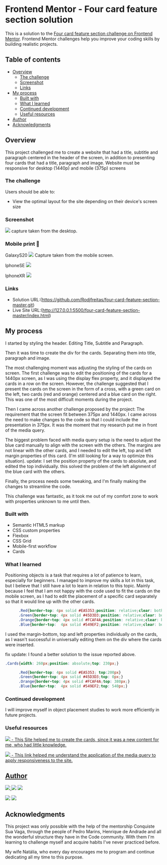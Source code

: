 # Frontend Mentor - Four card feature section solution

This is a solution to the [Four card feature section challenge on Frontend Mentor](https://www.frontendmentor.io/challenges/four-card-feature-section-weK1eFYK). Frontend Mentor challenges help you improve your coding skills by building realistic projects. 

## Table of contents

- [Overview](#overview)
  - [The challenge](#the-challenge)
  - [Screenshot](#screenshot)
  - [Links](#links)
- [My process](#my-process)
  - [Built with](#built-with)
  - [What I learned](#what-i-learned)
  - [Continued development](#continued-development)
  - [Useful resources](#useful-resources)
- [Author](#author)
- [Acknowledgments](#acknowledgments)



## Overview

This project challenged me to create a website that had a title, subtitle and paragraph centered in the header of the screen, in addition to presenting four cards that had a title, paragraph and image.
Website must be responsive for desktop (1440p) and mobile (375p) screens
### The challenge

Users should be able to:

- View the optimal layout for the site depending on their device's screen size

### Screenshot

![](./four-card-feature-section-master/Capturas/Web.jpeg)
capture taken from the desktop.

### Mobile print 📱

GalaxyS20
![](./four-card-feature-section-master/Capturas/GalaxyS20.png)
Capture taken from the mobile screen.

IphoneSE
![](./four-card-feature-section-master/Capturas/iphoneSE.png)

IphoneXR
![](./four-card-feature-section-master/Capturas/iphoneXR.png)


### Links

- Solution URL:(https://github.com/Rodjfreitas/four-card-feature-section-master.git)
- Live Site URL:(http://127.0.0.1:5500/four-card-feature-section-master/index.html)

## My process

I started by styling the header. Editing Title, Subtitle and Paragraph.

Then it was time to create the div for the cards. Separating them into title, paragraph and image.

The most challenging moment was adjusting the styling of the cards on screen. The first challenge was to edit the positioning of the cards for a 1440px screen, as I was using the display flex property, and it displayed the cards in a row on the screen. However, the challenge suggested that I present the cards on the screen in the form of a cross, with a green card on the left, two cards (red and orange) centered and a blue card on the right. This was one of the most difficult moments during the project.

Then I came across another challenge proposed by the project: The requirement that the screen fit between 375px and 1440px. I came across the need to make changes to the code so that I could include the presentation in 375px. It was the moment that my research put me in front of the media query.

The biggest problem faced with media query setup is the need to adjust the blue card manually to align with the screen with the others. The margins are not linear with the other cards, and I needed to edit the left, top and left margin properties of this card. (I'm still looking for a way to optimize this situation).
update: I set the position property of the cards to absolute, and edited the top individually. this solved the problem of the left alignment of the blue card with the others.

Finally, the process needs some tweaking, and I'm finally making the changes to streamline the code.

This challenge was fantastic, as it took me out of my comfort zone to work with properties unknown to me until then.

### Built with

- Semantic HTML5 markup
- CSS custom properties
- Flexbox
- CSS Grid
- Mobile-first workflow
- Cards



### What I learned

Positioning objects is a task that requires a lot of patience to learn, especially for beginners. I managed to improve my skills a lot in this task, but I believe that I still have a lot to learn in relation to this topic. Mainly because I feel that I am not happy with the code used to fit the cards on the mobile screen, as I had to edit the placement of a specific card separately so that it would line up with the other cards.


```css
      .Red{border-top: 4px solid #EA5353;position: relative;clear: both;top: 20px;margin-bottom: 12px;}
      .Green{border-top: 4px solid #45D3D3;position: relative;clear: both;top:0px;margin-bottom: 5px; }
      .Orange{border-top: 4px solid #FCAF4A;position: relative;clear: both;top:30px;}
      .Blue{border-top:  4px solid #549EF2;position: relative;clear: both;top:845px;left: -5px;}
```


I used the margin-bottom, top and left properties individually on the cards, as I wasn't successful in universally editing them on the div where the cards were inserted.

fix update: I found a better solution to the issue reported above.

```css
.Cards{width: 260px;position: absolute;top: 230px;}
```
```css
      .Red{border-top: 4px solid #EA5353; top:200px}
      .Green{border-top: 4px solid #45D3D3;top: 0px;}
      .Orange{border-top: 4px solid #FCAF4A;top: 380px;}
      .Blue{border-top:  4px solid #549EF2;top: 540px;}
```


### Continued development

I will improve myself in object placement studies to work more efficiently in future projects.

### Useful resources

<a href="https://programandosolucoes.dev.br/2021/06/22/card-html-css/#:~:text=Como%20fazer%20card%20com%20HTML%20%2B%20CSS%201,V%C3%ADdeo%206%20C%C3%B3digo%20fonte%20...%207%20Refer%C3%AAncias%20" target="_blank"><img src="https://img.shields.io/badge/-WebSite...-0F9D58?style=for-the-badge&logo=Google&logoColor=white"> - This Site helped me to create the cards, since it was a new content for me, who had little knowledge.


<a href="https://www.youtube.com/watch?v=3l8fIh4y54E&t=314s" target="_blank"><img src="https://img.shields.io/badge/-EdiCursos-FF0000?style=for-the-badge&logo=Youtube&logoColor=white"> - This link helped me understand the application of the media query to apply responsiveness to the site.


## Author

<a href="https://www.linkedin.com/in/rodrigo-freitas-5b5a018a/" target="_blank"><img src="https://img.shields.io/badge/-Linkedin-%230077B5?style=for-the-badge&logo=linkedin&logoColor=white"> <a href="https://www.instagram.com/rodrigojdefreitas/" target="_blank"><img src="https://img.shields.io/badge/-Instagram-C13584?style=for-the-badge&logo=instagram&logoColor=white"></a> <a href="https://github.com/Rodjfreitas" target="_blank"><img src="https://img.shields.io/badge/-Github-333333?style=for-the-badge&logo=github&logoColor=white">

</a> <a href="mailto:rodjfreitas@gmail.com" target="_blank"><img src="https://img.shields.io/badge/Gmail-DB4437?style=for-the-badge&logo=gmail&logoColor=white"></a> <a href="mailto:rodrigofreitas2011@live.com" target="_blank"><img src="https://img.shields.io/badge/Outlook-00A4EF?style=for-the-badge&logo=MicrosoftOutlook&logoColor=white"></a>



## Acknowledgments

This project was only possible with the help of the mentorship Conquiste Sua Vaga, through the people of Pedro Marins, Henrique de Andrade and all the wonderful structure they have in the Code community. With them I'm learning to challenge myself and acquire habits I've never practiced before.

My wife Natália, who every day encourages me to program and continue dedicating all my time to this purpose.


